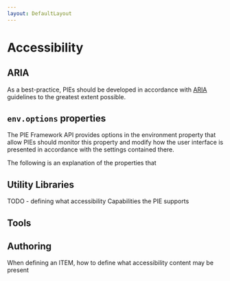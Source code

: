 ```yaml
---
layout: DefaultLayout
---
```


# Accessibility


## ARIA 

As a best-practice, PIEs should be developed in accordance with [ARIA](https://developer.mozilla.org/en-US/docs/Web/Accessibility/ARIA) guidelines to the greatest extent possible.



## `env.options` properties

The PIE Framework API provides options in the environment property that allow 
PIEs should monitor this property and modify how the user interface is presented in accordance with the settings contained there.



The following is an explanation of the properties that 


## Utility Libraries

TODO - defining what accessibility Capabilities the PIE supports

## Tools



## Authoring

When defining an ITEM, how to define what accessibility content may be present 

 